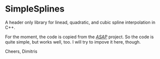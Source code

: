 # SimpleSplines
A header only library for linead, quadratic, and cubic spline interpolation in C++.


For the moment, the code is copied from the [*ASAP*](https://dkaramit.github.io/ASAP) project. So the code is quite simple, but works well, too. I will try to impove it here, though.  


Cheers,
Dimitris
